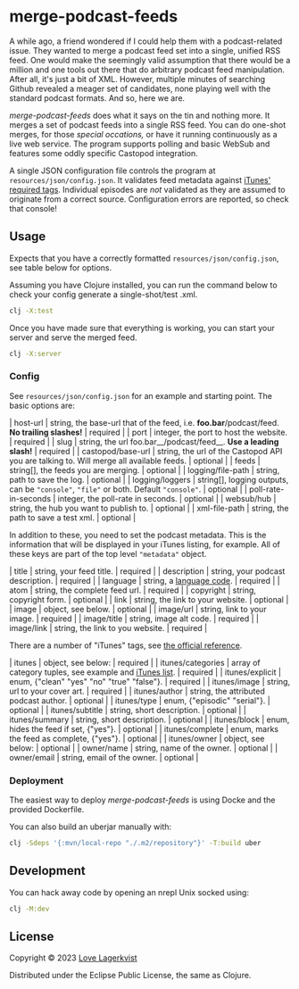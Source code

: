 # merge-podcast-feeds

A while ago, a friend wondered if I could help them with a
podcast-related issue. They wanted to merge a podcast feed set into a
single, unified RSS feed. One would make the seemingly valid
assumption that there would be a million and one tools out there that
do arbitrary podcast feed manipulation. After all, it's just a bit of
XML. However, multiple minutes of searching Github revealed a meager
set of candidates, none playing well with the standard podcast
formats. And so, here we are.

_merge-podcast-feeds_ does what it says on the tin and nothing
more. It merges a set of podcast feeds into a single RSS feed. You can
do one-shot merges, for those _special occations,_ or have it running
continuously as a live web service. The program supports polling and
basic WebSub and features some oddly specific Castopod integration.

A single JSON configuration file controls the program at
`resources/json/config.json`. It validates feed metadata against
[iTunes' required tags](https://help.apple.com/itc/podcasts_connect/#/itcb54353390).
Individual episodes are _not_ validated as they are assumed to
originate from a correct source. Configuration errors are reported, so
check that console!

## Usage

Expects that you have a correctly formatted `resources/json/config.json`, see table below for options.

Assuming you have Clojure installed, you can run the command below to check your config generate a single-shot/test .xml.

``` bash
clj -X:test
```

Once you have made sure that everything is working, you can start your server and serve the merged feed.

``` bash
clj -X:server
```

### Config

See `resources/json/config.json` for an example and starting point. The basic options are:

| host-url             | string, the base-url that of the feed, i.e. __foo.bar__/podcast/feed. __No trailing slashes!__ | required |
| port                 | integer, the port to host the website.                                                         | required |
| slug                 | string, the url foo.bar__/podcast/feed__. __Use a leading slash!__                             | required |
| castopod/base-url    | string, the url of the Castopod API you are talking to. Will merge all available feeds.        | optional |
| feeds                | string[], the feeds you are merging.                                                           | optional |
| logging/file-path    | string, path to save the log.                                                                  | optional |
| logging/loggers      | string[], logging outputs, can be `"console"`, `"file"` or both. Default `"console"`.          | optional |
| poll-rate-in-seconds | integer, the poll-rate in seconds.                                                             | optional |
| websub/hub           | string, the hub you want to publish to.                                                        | optional |
| xml-file-path        | string, the path to save a test xml.                                                           | optional |

In addition to these, you need to set the podcast metadata. This is
the information that will be displayed in your iTunes listing, for
example. All of these keys are part of the top level `"metadata"`
object.

| title           | string, your feed title.                                                | required |
| description     | string, your podcast description.                                       | required |
| language        | string, a [language code](https://www.rssboard.org/rss-language-codes). | required |
| atom            | string, the complete feed url.                                          | required |
| copyright       | string, copyright form.                                                 | optional |
| link            | string, the link to your website.                                       | optional |
| image           | object, see below.                                                      | optional |
| image/url       | string, link to your image.                                             | required |
| image/title     | string, image alt code.                                                 | required |
| image/link      | string, the link to you website.                                        | required |

There are a number of "iTunes" tags, see 
[the official reference](https://help.apple.com/itc/podcasts_connect/#/itcb54353390).

| itunes            | object, see below:                                                                                                            | required |
| itunes/categories | array of category tuples, see example and [iTunes list](https://podcasters.apple.com/support/1691-apple-podcasts-categories). | required |
| itunes/explicit   | enum, {"clean" "yes" "no" "true" "false"}.                                                                                    | required |
| itunes/image      | string, url to your cover art.                                                                                                | required |
| itunes/author     | string, the attributed podcast author.                                                                                        | optional |
| itunes/type       | enum, {"episodic" "serial"}.                                                                                                  | optional |
| itunes/subtitle   | string, short description.                                                                                                    | optional |
| itunes/summary    | string, short description.                                                                                                    | optional |
| itunes/block      | enum, hides the feed if set, {"yes"}.                                                                                         | optional |
| itunes/complete   | enum, marks the feed as complete, {"yes"}.                                                                                    | optional |
| itunes/owner      | object, see below:                                                                                                            | optional |
| owner/name        | string, name of the owner.                                                                                                    | optional |
| owner/email       | string, email of the owner.                                                                                                   | optional |

### Deployment 

The easiest way to deploy _merge-podcast-feeds_ is using Docke and the provided Dockerfile.

You can also build an uberjar manually with:

``` bash
clj -Sdeps '{:mvn/local-repo "./.m2/repository"}' -T:build uber
```

## Development

You can hack away code by opening an nrepl Unix socked using:

``` bash
clj -M:dev
```

## License

Copyright © 2023 [Love Lagerkvist](https://motform.org)

Distributed under the Eclipse Public License, the same as Clojure.
